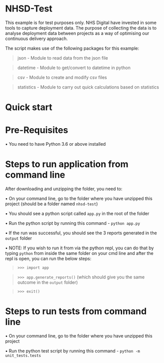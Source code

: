 # NHSD-Test
This example is for test purposes only. NHS Digital have invested in some tools to capture deployment data. The purpose of collecting the data is to analyse deployment data between projects as a way of optimising our continuous delivery approach.


The script makes use of the following packages for this example:
> json - Module to read data from the json file

> datetime - Module to get/convert to datetime in python

> csv - Module to create and modify csv files

> statistics - Module to carry out quick calculations based on statistics



Quick start
==============

Pre-Requisites
=================
• You need to have Python 3.6 or above installed



Steps to run application from command line
=================
After downloading and unzipping the folder, you need to:

• On your command line, go to the folder where you have unzipped this project (should be a folder named `nhsd-test`)

• You should see a python script called `app.py` in the root of the folder

• Run the python script by running this command - `python app.py`

• If the run was successful, you should see the 3 reports generated in the `output` folder

• NOTE: If you wish to run it from via the python repl, you can do that by typing `python` from inside the same folder 
on your cmd line and after the repl is open, you can run the below steps: 

>    `>>> import app`

>    `>>> app.generate_reports()` (which should give you the same outcome in the `output` folder)

>    `>>> exit()`


Steps to run tests from command line
=================
• On your command line, go to the folder where you have unzipped this project

• Run the python test script by running this command - `python -m unit_tests.tests`
